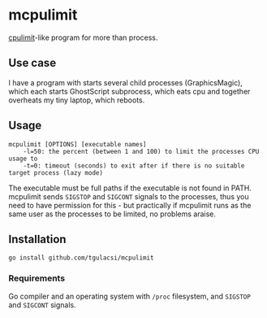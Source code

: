# mcpulimit #
[cpulimit](https://github.com/opsengine/cpulimit)-like program for more than
process.

## Use case ##
I have a program with starts several child processes (GraphicsMagic),
which each starts GhostScript subprocess, which eats cpu and together
overheats my tiny laptop, which reboots.

## Usage ##
    mcpulimit [OPTIONS] [executable names]
        -l=50: the percent (between 1 and 100) to limit the processes CPU usage to
        -t=0: timeout (seconds) to exit after if there is no suitable target process (lazy mode)

The executable must be full paths if the executable is not found in PATH.
mcpulimit sends `SIGSTOP` and `SIGCONT` signals to the processes, thus you
need to have permission for this - but practically if mcpulimit runs as the
same user as the processes to be limited, no problems araise.

## Installation ##
    go install github.com/tgulacsi/mcpulimit

### Requirements ###
Go compiler and an operating system with `/proc` filesystem, and `SIGSTOP` and `SIGCONT` signals.
